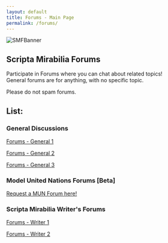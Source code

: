 ```yaml
---
layout: default
title: Forums - Main Page
permalink: /forums/
---
```


![SMFBanner](https://1d10t1c-stud10s.github.io/scripta-mirabilia/SMFBanner.svg)

## Scripta Mirabilia Forums

Participate in Forums where you can chat about related topics! \
General forums are for anything, with no specific topic.

Please do not spam forums.

## List:

### General Discussions

[Forums - General 1](https://scripta-mirabilia.github.io/forums/general1)

[Forums - General 2](https://scripta-mirabilia.github.io/forums/general2)

[Forums - General 3](https://scripta-mirabilia.github.io/forums/general3)

### Model United Nations Forums [Beta]

[Request a MUN Forum here!](https://scripta-mirabilia.github.io/request/)

### Scripta Mirabilia Writer's Forums

[Forums - Writer 1](https://scripta-mirabilia.github.io/forums/writer1)

[Forums - Writer 2](https://scripta-mirabilia.github.io/forums/writer2)
